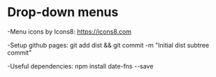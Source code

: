 # Drop-down menus

-Menu icons by Icons8: https://icons8.com

-Setup github pages:
git add dist && git commit -m "Initial dist subtree commit"

-Useful dependencies:
npm install date-fns --save
